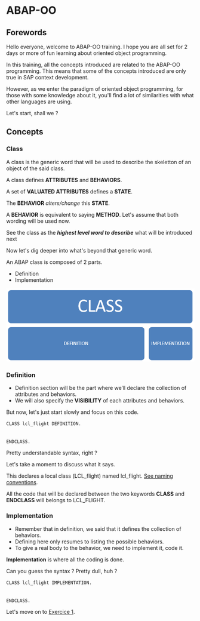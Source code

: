# ABAP-OO

## Forewords
Hello everyone, welcome to ABAP-OO training. I hope you are all set for 2 days or more of fun learning about oriented object programming.

In this training, all the concepts introduced are related to the ABAP-OO programming. This means that some of the concepts introduced are only true in SAP context development.

However, as we enter the paradigm of oriented object programming, for those with some knowledge about it, you'll find a lot of similarities with what other languages are using.

Let's start, shall we ?
## Concepts

### Class
A class is the generic word that will be used to describe the skeletton of an object of the said class.

A class defines **ATTRIBUTES** and **BEHAVIORS**.

A set of **VALUATED ATTRIBUTES** defines a **STATE**.

The **BEHAVIOR** _alters/change_ this **STATE**.

A **BEHAVIOR** is equivalent to saying **METHOD**. Let's assume that both wording will be used now.

See the class as the ***highest level word to describe*** what will be introduced next

Now let's dig deeper into what's beyond that generic word.

An ABAP class is composed of 2 parts.
- Definition 
- Implementation

![Class definition implementation](img/Class_Definition_Implementation.PNG)

### Definition

-	Definition section will be the part where we’ll declare the collection of attributes and behaviors.
-	We will also specify the **VISIBILITY** of each attributes and behaviors.

But now, let's just start slowly and focus on this code.
```
CLASS lcl_flight DEFINITION.


ENDCLASS.
```

Pretty understandable syntax, right ?

Let's take a moment to discuss what it says.

This declares a local class (**L**CL_flight) named lcl_flight. [See naming conventions](NamingConventions.md).

All the code that will be declared between the two keywords **CLASS** and **ENDCLASS** will belongs to LCL_FLIGHT.

### Implementation

- Remember that in definition, we said that it defines the collection of behaviors.
- Defining here only resumes to listing the possible behaviors.
- To give a real body to the behavior, we need to implement it, code it.

**Implementation** is where all the coding is done.

Can you guess the syntax ? Pretty dull, huh ?

```
CLASS lcl_flight IMPLEMENTATION.


ENDCLASS.
```

Let's move on to [Exercice 1](ex1/ex1.md).
